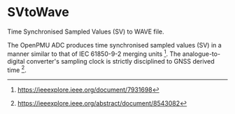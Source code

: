 # SVtoWave
Time Synchronised Sampled Values (SV) to WAVE file.

The OpenPMU ADC produces time synchronised sampled values (SV) in a manner similar to that of IEC 61850-9-2 merging units [^1].  The analogue-to-digital converter's sampling clock is strictly disciplined to GNSS derived time [^2].

[^1]: https://ieeexplore.ieee.org/document/7931698
[^2]: https://ieeexplore.ieee.org/abstract/document/8543082
